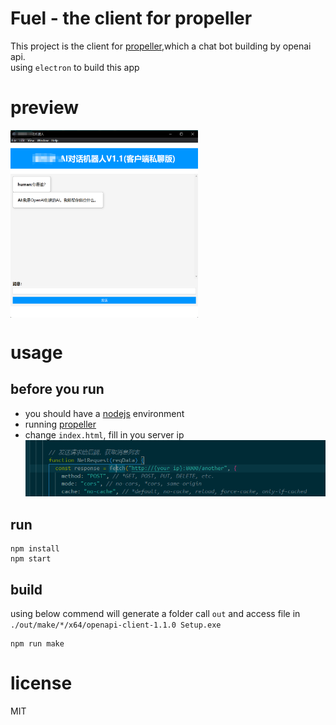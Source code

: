 # Fuel - the client for propeller
This project is the client for [propeller](https://github.com/541573560/propeller),which a chat bot building by openai api.  
using `electron` to build this app  
# preview
 <img src="./asset/show.png" width = "300" height = "300" alt="图片名称" align=center />  

# usage
## before you run
* you should have a [nodejs](https://nodejs.org/en/) environment
* running [propeller](https://github.com/541573560/propeller)
* change `index.html`, fill in you server ip
![2](./asset/code.png)
## run
```
npm install
npm start
```
## build
using below commend will generate a folder call `out` and access file in `./out/make/*/x64/openapi-client-1.1.0 Setup.exe`
```
npm run make
```
# license
MIT